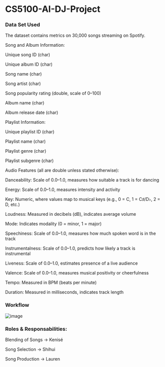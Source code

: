 # CS5100-AI-DJ-Project
### Data Set Used
The dataset contains metrics on 30,000 songs streaming on Spotify.

Song and Album Information:

Unique song ID (char)

Unique album ID (char)

Song name (char)

Song artist (char)

Song popularity rating (double, scale of 0–100)

Album name (char)

Album release date (char)

Playlist Information:

Unique playlist ID (char)

Playlist name (char)

Playlist genre (char)

Playlist subgenre (char)

Audio Features (all are double unless stated otherwise):

Danceability: Scale of 0.0–1.0, measures how suitable a track is for dancing

Energy: Scale of 0.0–1.0, measures intensity and activity

Key: Numeric, where values map to musical keys (e.g., 0 = C, 1 = C♯/D♭, 2 = D, etc.)

Loudness: Measured in decibels (dB), indicates average volume

Mode: Indicates modality (0 = minor, 1 = major)

Speechiness: Scale of 0.0–1.0, measures how much spoken word is in the track

Instrumentalness: Scale of 0.0–1.0, predicts how likely a track is instrumental

Liveness: Scale of 0.0–1.0, estimates presence of a live audience

Valence: Scale of 0.0–1.0, measures musical positivity or cheerfulness

Tempo: Measured in BPM (beats per minute)

Duration: Measured in milliseconds, indicates track length

### Workflow
![image](https://github.com/user-attachments/assets/f6e543e2-1af7-481a-8470-c1882d1ac19c)


### Roles & Responsabilities:
Blending of Songs -> Kenisé 

Song Selection -> Shihui 

Song Production -> Lauren 
